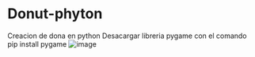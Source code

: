 # Donut-phyton
Creacion de dona en python
 Desacargar libreria pygame
 con el comando pip install pygame
 ![image](https://user-images.githubusercontent.com/68380237/194738245-5447ee7e-1cc1-4529-b5b5-6e9f9043eb07.png)
